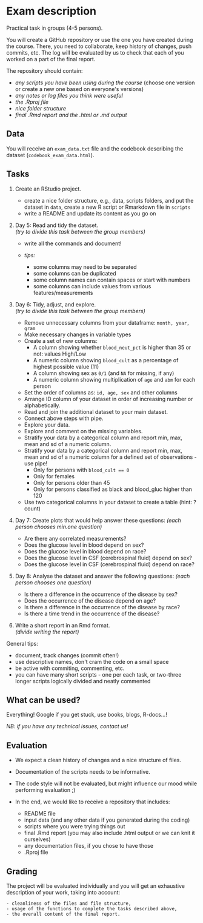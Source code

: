 # Exam description

Practical task in groups (4-5 persons).

You will create a GitHub repository or use the one you have created during the course. There, you need to collaborate, keep history of changes, push commits, etc. The log will be evaluated by us to check that each of you worked on a part of the final report.

The repository should contain:

-   *any scripts you have been using during the course* (choose one version or create a new one based on everyone's versions)
-   *any notes or log files you think were useful*
-   *the .Rproj file*
-   *nice folder structure*
-   *final .Rmd report and the .html or .md output*

## Data

You will receive an `exam_data.txt` file and the codebook describing the dataset (`codebook_exam_data.html`).

## Tasks

1.  Create an RStudio project.

    -   create a nice folder structure, e.g., data, scripts folders, and put the dataset in `data`, create a new R script or Rmarkdown file in `scripts`
    -   write a README and update its content as you go on

2.  Day 5: Read and tidy the dataset.\
    *(try to divide this task between the group members)*

    -   write all the commands and document!

    -   *tips:*

        -   some columns may need to be separated
        -   some columns can be duplicated
        -   some column names can contain spaces or start with numbers
        -   some columns can include values from various features/measurements

3.  Day 6: Tidy, adjust, and explore.\
    *(try to divide this task between the group members)*

    -   Remove unnecessary columns from your dataframe: `month, year, gram`
    -   Make necessary changes in variable types
    -   Create a set of new columns:
        -   A column showing whether `blood_neut_pct` is higher than 35 or not: values High/Low
        -   A numeric column showing `blood_cult` as a percentage of highest possible value (11)
        -   A column showing sex as `0/1` (and `NA` for missing, if any)
        -   A numeric column showing multiplication of `age` and `abm` for each person
    -   Set the order of columns as: `id, age, sex` and other columns
    -   Arrange ID column of your dataset in order of increasing number or alphabetically.
    -   Read and join the additional dataset to your main dataset.
    -   Connect above steps with pipe.
    -   Explore your data.
    -   Explore and comment on the missing variables.
    -   Stratify your data by a categorical column and report min, max, mean and sd of a numeric column.
    -   Stratify your data by a categorical column and report min, max, mean and sd of a numeric column for a defined set of observations - use pipe!
        -   Only for persons with `blood_cult == 0`
        -   Only for females
        -   Only for persons older than 45
        -   Only for persons classified as black and blood_gluc higher than 120
    -   Use two categorical columns in your dataset to create a table (hint: ?count)

4.  Day 7: Create plots that would help answer these questions: *(each person chooses min.one question)*

    -   Are there any correlated measurements?
    -   Does the glucose level in blood depend on sex?
    -   Does the glucose level in blood depend on race?
    -   Does the glucose level in CSF (cerebrospinal fluid) depend on sex?
    -   Does the glucose level in CSF (cerebrospinal fluid) depend on race?

5.  Day 8: Analyse the dataset and answer the following questions: *(each person chooses one question)*

    -   Is there a difference in the occurrence of the disease by sex?
    -   Does the occurrence of the disease depend on age?
    -   Is there a difference in the occurrence of the disease by race?
    -   Is there a time trend in the occurrence of the disease?

6.  Write a short report in an Rmd format.\
    *(divide writing the report)*

General tips:

-   document, track changes (commit often!)
-   use descriptive names, don't cram the code on a small space
-   be active with commiting, commenting, etc.
-   you can have many short scripts - one per each task, or two-three longer scripts logically divided and neatly commented

## What can be used?

Everything! Google if you get stuck, use books, blogs, R-docs...!

*NB: if you have any technical issues, contact us!*

## Evaluation

-   We expect a clean history of changes and a nice structure of files.

-   Documentation of the scripts needs to be informative.

-   The code style will not be evaluated, but might influence our mood while performing evaluation ;)

-   In the end, we would like to receive a repository that includes:

    -   README file
    -   input data (and any other data if you generated during the coding)
    -   scripts where you were trying things out
    -   final .Rmd report (you may also include .html output or we can knit it ourselves)
    -   any documentation files, if you chose to have those
    -   .Rproj file

## Grading

The project will be evaluated individually and you will get an exhaustive description of your work, taking into account:

    - cleanliness of the files and file structure,
    - usage of the functions to complete the tasks described above,
    - the overall content of the final report.
